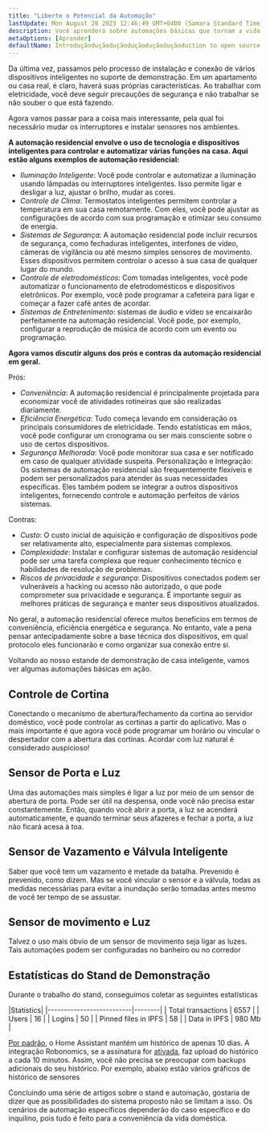 ```yaml
---
title: "Liberte o Potencial da Automação"
lastUpdate: Mon August 28 2023 12:46:49 GMT+0400 (Samara Standard Time)
description: Você aprenderá sobre automações básicas que tornam a vida cotidiana mais fácil no exemplo de um suporte de casa inteligente.
metaOptions: [Aprender]
defaultName: Introduçãoduçãoduçãoduçãoduçãoduçãoduction to open source solution for private smart homes
---
```


<RoboAcademyText>Da última vez, passamos pelo processo de instalação e conexão de vários dispositivos inteligentes no suporte de demonstração. Em um apartamento ou casa real, é claro, haverá suas próprias características. Ao trabalhar com eletricidade, você deve seguir precauções de segurança e não trabalhar se não souber o que está fazendo.

Agora vamos passar para a coisa mais interessante, pela qual foi necessário mudar os interruptores e instalar sensores nos ambientes.</RoboAcademyText>

**A automação residencial envolve o uso de tecnologia e dispositivos inteligentes para controlar e automatizar várias funções na casa. Aqui estão alguns exemplos de automação residencial:**

* *Iluminação Inteligente*: Você pode controlar e automatizar a iluminação usando lâmpadas ou interruptores inteligentes. Isso permite ligar e desligar a luz, ajustar o brilho, mudar as cores.
* *Controle de Clima*: Termostatos inteligentes permitem controlar a temperatura em sua casa remotamente. Com eles, você pode ajustar as configurações de acordo com sua programação e otimizar seu consumo de energia.
* *Sistemas de Segurança*: A automação residencial pode incluir recursos de segurança, como fechaduras inteligentes, interfones de vídeo, câmeras de vigilância ou até mesmo simples sensores de movimento. Esses dispositivos permitem controlar o acesso à sua casa de qualquer lugar do mundo.
* *Controle de eletrodomésticos*: Com tomadas inteligentes, você pode automatizar o funcionamento de eletrodomésticos e dispositivos eletrônicos. Por exemplo, você pode programar a cafeteira para ligar e começar a fazer café antes de acordar.
* *Sistemas de Entretenimento*: sistemas de áudio e vídeo se encaixarão perfeitamente na automação residencial. Você pode, por exemplo, configurar a reprodução de música de acordo com um evento ou programação.

**Agora vamos discutir alguns dos prós e contras da automação residencial em geral.**

Prós:

* *Conveniência*: A automação residencial é principalmente projetada para economizar você de atividades rotineiras que são realizadas diariamente.
* *Eficiência Energética*: Tudo começa levando em consideração os principais consumidores de eletricidade. Tendo estatísticas em mãos, você pode configurar um cronograma ou ser mais consciente sobre o uso de certos dispositivos.
* *Segurança Melhorada*: Você pode monitorar sua casa e ser notificado em caso de qualquer atividade suspeita.
Personalização e Integração: Os sistemas de automação residencial são frequentemente flexíveis e podem ser personalizados para atender às suas necessidades específicas. Eles também podem se integrar a outros dispositivos inteligentes, fornecendo controle e automação perfeitos de vários sistemas.

Contras:

* *Custo*: O custo inicial de aquisição e configuração de dispositivos pode ser relativamente alto, especialmente para sistemas complexos.
* *Complexidade*: Instalar e configurar sistemas de automação residencial pode ser uma tarefa complexa que requer conhecimento técnico e habilidades de resolução de problemas.
* *Riscos de privacidade e segurança*: Dispositivos conectados podem ser vulneráveis a hacking ou acesso não autorizado, o que pode comprometer sua privacidade e segurança. É importante seguir as melhores práticas de segurança e manter seus dispositivos atualizados.

No geral, a automação residencial oferece muitos benefícios em termos de conveniência, eficiência energética e segurança. No entanto, vale a pena pensar antecipadamente sobre a base técnica dos dispositivos, em qual protocolo eles funcionarão e como organizar sua conexão entre si.

Voltando ao nosso estande de demonstração de casa inteligente, vamos ver algumas automações básicas em ação.

## Controle de Cortina

<LessonVideo :videos="[{src: 'https://crustipfs.info/ipfs/QmRMibK3Huppxfhvjk3Hs5NBn4ndFoxHHA2mJn22URnwf4', type: 'webm'}]" cover="smart-home-intro/assembling-smart-home-board-1.png" />

Conectando o mecanismo de abertura/fechamento da cortina ao servidor doméstico, você pode controlar as cortinas a partir do aplicativo. Mas o mais importante é que agora você pode programar um horário ou vincular o despertador com a abertura das cortinas. Acordar com luz natural é considerado auspicioso!

## Sensor de Porta e Luz

<LessonVideo :videos="[{src: 'https://crustipfs.info/ipfs/QmR1WHAAdmPxSP2neFV8VhqFShbeVaYUsNLQ7n9Exh3JUz', type: 'webm'}]" cover="smart-home-intro/assembling-smart-home-board-1.png" />

Uma das automações mais simples é ligar a luz por meio de um sensor de abertura de porta. Pode ser útil na despensa, onde você não precisa estar constantemente. Então, quando você abrir a porta, a luz se acenderá automaticamente, e quando terminar seus afazeres e fechar a porta, a luz não ficará acesa à toa.

## Sensor de Vazamento e Válvula Inteligente

<LessonVideo :videos="[{src: 'https://crustipfs.info/ipfs/QmVEdwbE1wagebNybfneGKWpAPp3fyXBNnFRt2vduyMSCP', type: 'webm'}]" cover="smart-home-intro/assembling-smart-home-board-1.png" />

Saber que você tem um vazamento é metade da batalha. Prevenido é prevenido, como dizem. Mas se você vincular o sensor e a válvula, todas as medidas necessárias para evitar a inundação serão tomadas antes mesmo de você ter tempo de se assustar.

## Sensor de movimento e Luz

<LessonVideo :videos="[{src: 'https://crustipfs.info/ipfs/QmWMAC3dUvuUg6Zxszoe3aJDatPCaw48QVSyujWyrhKJih', type: 'webm'}]" cover="smart-home-intro/assembling-smart-home-board-1.png" />

Talvez o uso mais óbvio de um sensor de movimento seja ligar as luzes. Tais automações podem ser configuradas no banheiro ou no corredor

## Estatísticas do Stand de Demonstração

Durante o trabalho do stand, conseguimos coletar as seguintes estatísticas

|Statistics|
|--------------------------|--------|
| Total transactions       | 6557   |
| Users                    | 16     |
| Logins                   | 50     |
| Pinned files in IPFS     | 58     |
| Data in IPFS             | 980 Mb |

[Por padrão](https://www.home-assistant.io/integrations/recorder/), o Home Assistant mantém um histórico de apenas 10 dias. A integração Robonomics, se a assinatura for [ativada](https://dapp.robonomics.network/#/rws-activate), faz upload do histórico a cada 10 minutos. Assim, você não precisa se preocupar com backups adicionais do seu histórico. Por exemplo, abaixo estão vários gráficos de histórico de sensores

<LessonImages figure figureCaption="Image 1. Turn on the boiler button" src="smart-home-intro/unleash-boiler.png" alt="Image 1. Turn on the boiler button"/>

<LessonImages figure figureCaption="Image 2. Temperature sensor" src="smart-home-intro/unleash-temperature.png" alt="Image 2. Temperature sensor"/>

<LessonImages figure figureCaption="Image 3. Humidity sensor" src="smart-home-intro/unleash-humidity.png" alt="Image 3. Humidity sensor"/>

Concluindo uma série de artigos sobre o stand e automação, gostaria de dizer que as possibilidades do sistema proposto não se limitam a isso. Os cenários de automação específicos dependerão do caso específico e do inquilino, pois tudo é feito para a conveniência da vida doméstica.
